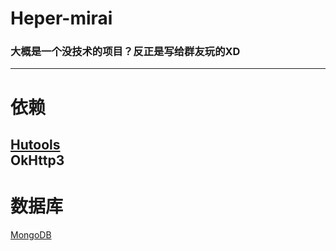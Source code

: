 # Heper-mirai
### 大概是一个没技术的项目？反正是写给群友玩的XD

---

# 依赖
[Hutools](https://hutool.cn/)\
OkHttp3
---

# 数据库
[MongoDB](https://www.mongodb.com)
